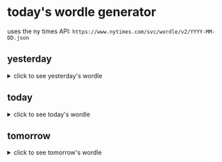 # today's wordle generator

uses the ny times API: `https://www.nytimes.com/svc/wordle/v2/YYYY-MM-DD.json`

## yesterday

<details>
    <summary>click to see yesterday's wordle</summary>

    curly

</details>

## today

<details>
    <summary>click to see today's wordle</summary>

    bathe

</details>

## tomorrow

<details>
    <summary>click to see tomorrow's wordle</summary>

    style

</details>

